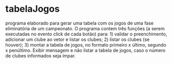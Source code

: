 # tabelaJogos


programa elaborado para gerar uma tabela com os jogos de uma fase
eliminatória de um campeonato. O programa contem três funções (a
serem executadas no evento click de cada botão) para: 1) validar o
preenchimento, adicionar um clube ao vetor e listar os clubes; 2) listar os
clubes (se houver); 3) montar a tabela de jogos, no formato primeiro x
último, segundo x penúltimo. Exibir mensagem e não
listar a tabela de jogos, caso o número de clubes informados seja ímpar.
